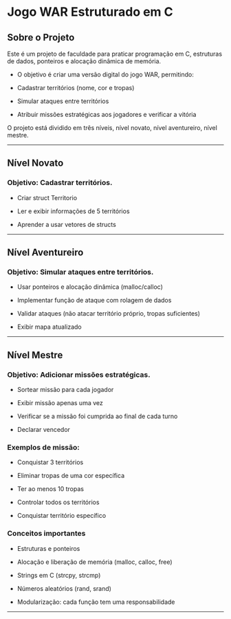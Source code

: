 # Jogo WAR Estruturado em C 

## Sobre o Projeto

Este é um projeto de faculdade para praticar programação em C, estruturas de dados, ponteiros e alocação dinâmica de memória.

- O objetivo é criar uma versão digital do jogo WAR, permitindo:

- Cadastrar territórios (nome, cor e tropas)

- Simular ataques entre territórios

- Atribuir missões estratégicas aos jogadores e verificar a vitória

O projeto está dividido em  três níveis, nível novato, nível aventureiro, nível mestre.

---

## Nível Novato

### Objetivo: Cadastrar territórios.

- Criar struct Territorio

- Ler e exibir informações de 5 territórios

- Aprender a usar vetores de structs

---

## Nível Aventureiro

### Objetivo: Simular ataques entre territórios.

- Usar ponteiros e alocação dinâmica (malloc/calloc)

- Implementar função de ataque com rolagem de dados

- Validar ataques (não atacar território próprio, tropas suficientes)

- Exibir mapa atualizado

---

## Nível Mestre

### Objetivo: Adicionar missões estratégicas.

- Sortear missão para cada jogador

- Exibir missão apenas uma vez

- Verificar se a missão foi cumprida ao final de cada turno

- Declarar vencedor

### Exemplos de missão:

- Conquistar 3 territórios

- Eliminar tropas de uma cor específica

- Ter ao menos 10 tropas

- Controlar todos os territórios

- Conquistar território específico

### Conceitos importantes

- Estruturas e ponteiros

- Alocação e liberação de memória (malloc, calloc, free)

- Strings em C (strcpy, strcmp)

- Números aleatórios (rand, srand)

- Modularização: cada função tem uma responsabilidade

---

